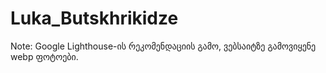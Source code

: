 # Luka_Butskhrikidze
Note: Google Lighthouse-ის რეკომენდაციის გამო, ვებსაიტზე გამოვიყენე webp ფოტოები.
